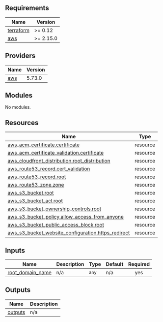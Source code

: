 
## Requirements

| Name | Version |
|------|---------|
| <a name="requirement_terraform"></a> [terraform](#requirement\_terraform) | >= 0.12 |
| <a name="requirement_aws"></a> [aws](#requirement\_aws) | >= 2.15.0 |

## Providers

| Name | Version |
|------|---------|
| <a name="provider_aws"></a> [aws](#provider\_aws) | 5.73.0 |

## Modules

No modules.

## Resources

| Name | Type |
|------|------|
| [aws_acm_certificate.certificate](https://registry.terraform.io/providers/hashicorp/aws/latest/docs/resources/acm_certificate) | resource |
| [aws_acm_certificate_validation.certificate](https://registry.terraform.io/providers/hashicorp/aws/latest/docs/resources/acm_certificate_validation) | resource |
| [aws_cloudfront_distribution.root_distribution](https://registry.terraform.io/providers/hashicorp/aws/latest/docs/resources/cloudfront_distribution) | resource |
| [aws_route53_record.cert_validation](https://registry.terraform.io/providers/hashicorp/aws/latest/docs/resources/route53_record) | resource |
| [aws_route53_record.root](https://registry.terraform.io/providers/hashicorp/aws/latest/docs/resources/route53_record) | resource |
| [aws_route53_zone.zone](https://registry.terraform.io/providers/hashicorp/aws/latest/docs/resources/route53_zone) | resource |
| [aws_s3_bucket.root](https://registry.terraform.io/providers/hashicorp/aws/latest/docs/resources/s3_bucket) | resource |
| [aws_s3_bucket_acl.root](https://registry.terraform.io/providers/hashicorp/aws/latest/docs/resources/s3_bucket_acl) | resource |
| [aws_s3_bucket_ownership_controls.root](https://registry.terraform.io/providers/hashicorp/aws/latest/docs/resources/s3_bucket_ownership_controls) | resource |
| [aws_s3_bucket_policy.allow_access_from_anyone](https://registry.terraform.io/providers/hashicorp/aws/latest/docs/resources/s3_bucket_policy) | resource |
| [aws_s3_bucket_public_access_block.root](https://registry.terraform.io/providers/hashicorp/aws/latest/docs/resources/s3_bucket_public_access_block) | resource |
| [aws_s3_bucket_website_configuration.https_redirect](https://registry.terraform.io/providers/hashicorp/aws/latest/docs/resources/s3_bucket_website_configuration) | resource |

## Inputs

| Name | Description | Type | Default | Required |
|------|-------------|------|---------|:--------:|
| <a name="input_root_domain_name"></a> [root\_domain\_name](#input\_root\_domain\_name) | n/a | `any` | n/a | yes |

## Outputs

| Name | Description |
|------|-------------|
| <a name="output_outputs"></a> [outputs](#output\_outputs) | n/a |
